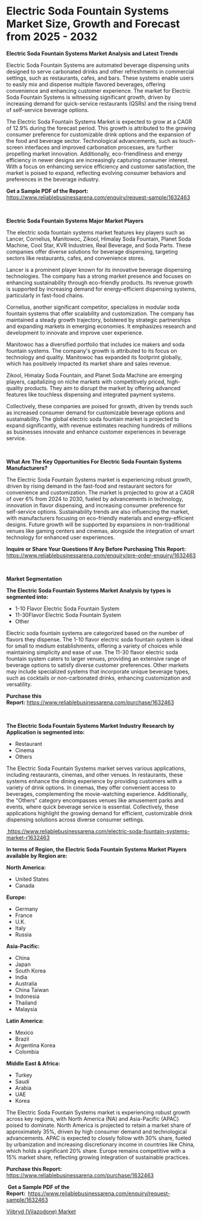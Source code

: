 <p><h1>Electric Soda Fountain Systems Market Size, Growth and Forecast from 2025 - 2032</h1></p><p><strong>Electric Soda Fountain Systems Market Analysis and Latest Trends</strong></p>
<p><p>Electric Soda Fountain Systems are automated beverage dispensing units designed to serve carbonated drinks and other refreshments in commercial settings, such as restaurants, cafes, and bars. These systems enable users to easily mix and dispense multiple flavored beverages, offering convenience and enhancing customer experience. The market for Electric Soda Fountain Systems is witnessing significant growth, driven by increasing demand for quick-service restaurants (QSRs) and the rising trend of self-service beverage options.</p><p>The Electric Soda Fountain Systems Market is expected to grow at a CAGR of 12.9% during the forecast period. This growth is attributed to the growing consumer preference for customizable drink options and the expansion of the food and beverage sector. Technological advancements, such as touch-screen interfaces and improved carbonation processes, are further propelling market innovation. Additionally, eco-friendliness and energy efficiency in newer designs are increasingly capturing consumer interest. With a focus on enhancing service efficiency and customer satisfaction, the market is poised to expand, reflecting evolving consumer behaviors and preferences in the beverage industry.</p></p>
<p><strong>Get a Sample PDF of the Report:&nbsp;</strong> <a href="https://www.reliablebusinessarena.com/enquiry/request-sample/1632463?utm_campaign=3527&utm_medium=2&utm_source=Github&utm_content=ia&utm_term=29032025&utm_id=electric-soda-fountain-systems">https://www.reliablebusinessarena.com/enquiry/request-sample/1632463</a></p>
<p>&nbsp;</p>
<p><strong>Electric Soda Fountain Systems Major Market Players</strong></p>
<p><p>The electric soda fountain systems market features key players such as Lancer, Cornelius, Manitowoc, Zikool, Himalay Soda Fountain, Planet Soda Machine, Cool Star, KVR Industries, Real Beverage, and Soda Parts. These companies offer diverse solutions for beverage dispensing, targeting sectors like restaurants, cafes, and convenience stores.</p><p>Lancer is a prominent player known for its innovative beverage dispensing technologies. The company has a strong market presence and focuses on enhancing sustainability through eco-friendly products. Its revenue growth is supported by increasing demand for energy-efficient dispensing systems, particularly in fast-food chains.</p><p>Cornelius, another significant competitor, specializes in modular soda fountain systems that offer scalability and customization. The company has maintained a steady growth trajectory, bolstered by strategic partnerships and expanding markets in emerging economies. It emphasizes research and development to innovate and improve user experience.</p><p>Manitowoc has a diversified portfolio that includes ice makers and soda fountain systems. The company's growth is attributed to its focus on technology and quality. Manitowoc has expanded its footprint globally, which has positively impacted its market share and sales revenue.</p><p>Zikool, Himalay Soda Fountain, and Planet Soda Machine are emerging players, capitalizing on niche markets with competitively priced, high-quality products. They aim to disrupt the market by offering advanced features like touchless dispensing and integrated payment systems.</p><p>Collectively, these companies are poised for growth, driven by trends such as increased consumer demand for customizable beverage options and sustainability. The global electric soda fountain market is projected to expand significantly, with revenue estimates reaching hundreds of millions as businesses innovate and enhance customer experiences in beverage service.</p></p>
<p>&nbsp;</p>
<p><strong>What Are The Key Opportunities For Electric Soda Fountain Systems Manufacturers?</strong></p>
<p><p>The Electric Soda Fountain Systems market is experiencing robust growth, driven by rising demand in the fast-food and restaurant sectors for convenience and customization. The market is projected to grow at a CAGR of over 6% from 2024 to 2030, fueled by advancements in technology, innovation in flavor dispensing, and increasing consumer preference for self-service options. Sustainability trends are also influencing the market, with manufacturers focusing on eco-friendly materials and energy-efficient designs. Future growth will be supported by expansions in non-traditional venues like gaming centers and cinemas, alongside the integration of smart technology for enhanced user experiences.</p></p>
<p><strong>Inquire or Share Your Questions If Any Before Purchasing This Report:</strong> <a href="https://www.reliablebusinessarena.com/enquiry/pre-order-enquiry/1632463?utm_campaign=3527&utm_medium=2&utm_source=Github&utm_content=ia&utm_term=29032025&utm_id=electric-soda-fountain-systems">https://www.reliablebusinessarena.com/enquiry/pre-order-enquiry/1632463</a></p>
<p>&nbsp;</p>
<p><strong>Market Segmentation</strong></p>
<p><strong>The Electric Soda Fountain Systems Market Analysis by types is segmented into:</strong></p>
<p><ul><li>1-10 Flavor Electric Soda Fountain System</li><li>11-30Flavor Electric Soda Fountain System</li><li>Other</li></ul></p>
<p><p>Electric soda fountain systems are categorized based on the number of flavors they dispense. The 1-10 flavor electric soda fountain system is ideal for small to medium establishments, offering a variety of choices while maintaining simplicity and ease of use. The 11-30 flavor electric soda fountain system caters to larger venues, providing an extensive range of beverage options to satisfy diverse customer preferences. Other markets may include specialized systems that incorporate unique beverage types, such as cocktails or non-carbonated drinks, enhancing customization and versatility.</p></p>
<p><strong>Purchase this Report:&nbsp;</strong><a href="https://www.reliablebusinessarena.com/purchase/1632463?utm_campaign=3527&utm_medium=2&utm_source=Github&utm_content=ia&utm_term=29032025&utm_id=electric-soda-fountain-systems">https://www.reliablebusinessarena.com/purchase/1632463</a></p>
<p>&nbsp;</p>
<p><strong>The Electric Soda Fountain Systems Market Industry Research by Application is segmented into:</strong></p>
<p><ul><li>Restaurant</li><li>Cinema</li><li>Others</li></ul></p>
<p><p>The Electric Soda Fountain Systems market serves various applications, including restaurants, cinemas, and other venues. In restaurants, these systems enhance the dining experience by providing customers with a variety of drink options. In cinemas, they offer convenient access to beverages, complementing the movie-watching experience. Additionally, the "Others" category encompasses venues like amusement parks and events, where quick beverage service is essential. Collectively, these applications highlight the growing demand for efficient, customizable drink dispensing solutions across diverse consumer settings.</p></p>
<p><a href="https://www.reliablebusinessarena.com/electric-soda-fountain-systems-market-r1632463?utm_campaign=3527&utm_medium=2&utm_source=Github&utm_content=ia&utm_term=29032025&utm_id=electric-soda-fountain-systems">&nbsp;https://www.reliablebusinessarena.com/electric-soda-fountain-systems-market-r1632463</a></p>
<p><strong>In terms of Region, the Electric Soda Fountain Systems Market Players available by Region are:</strong></p>
<p>
    <p> <strong> North America: </strong>
        <ul>
            <li>United States</li>
            <li>Canada</li>
        </ul>
        </p> 
    <p> <strong> Europe: </strong>
        <ul>
            <li>Germany</li>
            <li>France</li>
            <li>U.K.</li>
            <li>Italy</li>
            <li>Russia</li>
        </ul>
        </p> 
    <p> <strong> Asia-Pacific: </strong>
        <ul>
            <li>China</li>
            <li>Japan</li>
            <li>South Korea</li>
            <li>India</li>
            <li>Australia</li>
            <li>China Taiwan</li>
            <li>Indonesia</li>
            <li>Thailand</li>
            <li>Malaysia</li>
        </ul>
        </p> 
    <p> <strong> Latin America: </strong>
        <ul>
            <li>Mexico</li>
            <li>Brazil</li>
            <li>Argentina Korea</li>
            <li>Colombia</li>
        </ul>
        </p> 
    <p> <strong> Middle East & Africa: </strong>
        <ul>
            <li>Turkey</li>
            <li>Saudi</li>
            <li>Arabia</li>
            <li>UAE</li>
            <li>Korea</li>
        </ul>
    </p>
    </p>
<p><p>The Electric Soda Fountain Systems market is experiencing robust growth across key regions, with North America (NA) and Asia-Pacific (APAC) poised to dominate. North America is projected to retain a market share of approximately 35%, driven by high consumer demand and technological advancements. APAC is expected to closely follow with 30% share, fueled by urbanization and increasing discretionary income in countries like China, which holds a significant 20% share. Europe remains competitive with a 15% market share, reflecting growing integration of sustainable practices.</p></p>
<p><strong>Purchase this Report: </strong><a href="https://www.reliablebusinessarena.com/purchase/1632463?utm_campaign=3527&utm_medium=2&utm_source=Github&utm_content=ia&utm_term=29032025&utm_id=electric-soda-fountain-systems">https://www.reliablebusinessarena.com/purchase/1632463</a></p>
<p>&nbsp;<strong>Get a Sample PDF of the Report:&nbsp;&nbsp;</strong><a href="https://www.reliablebusinessarena.com/enquiry/request-sample/1632463?utm_campaign=3527&utm_medium=2&utm_source=Github&utm_content=ia&utm_term=29032025&utm_id=electric-soda-fountain-systems">https://www.reliablebusinessarena.com/enquiry/request-sample/1632463</a></p>
<p><strong></strong></p>
<p><p><a href="https://github.com/plawragarile/Market-Research-Report-List-1/blob/main/viibryd-vilazodone-market.md?utm_campaign=3527&utm_medium=2&utm_source=Github&utm_content=ia&utm_term=29032025&utm_id=electric-soda-fountain-systems">Viibryd (Vilazodone) Market</a></p></p>